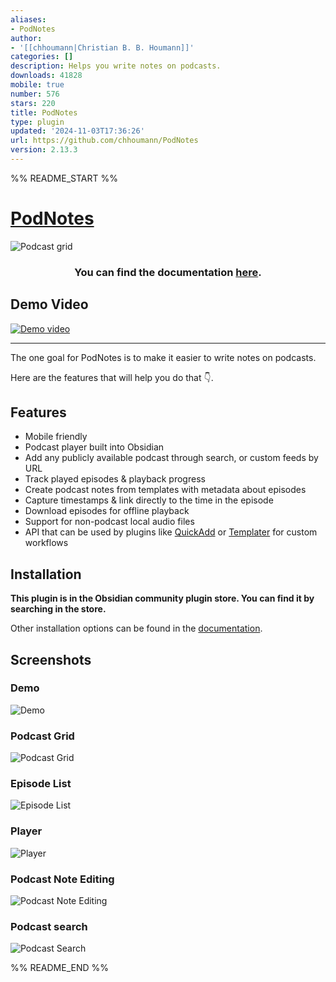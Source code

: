 ```yaml
---
aliases:
- PodNotes
author:
- '[[chhoumann|Christian B. B. Houmann]]'
categories: []
description: Helps you write notes on podcasts.
downloads: 41828
mobile: true
number: 576
stars: 220
title: PodNotes
type: plugin
updated: '2024-11-03T17:36:26'
url: https://github.com/chhoumann/PodNotes
version: 2.13.3
---
```


%% README_START %%

# [PodNotes](https://chhoumann.github.io/PodNotes)

<img src="https://github.com/chhoumann/PodNotes/blob/master/docs/docs/resources/podcast_grid_big.png" alt="Podcast grid" align="center">

<h3 align="center">You can find the documentation <a href="https://chhoumann.github.io/PodNotes">here</a>.</h3>

## Demo Video
[![Demo video](https://img.youtube.com/vi/SGLfuN15uJY/0.jpg)](https://www.youtube.com/watch?v=SGLfuN15uJY)

---

The one goal for PodNotes is to make it easier to write notes on podcasts.

Here are the features that will help you do that 👇.

## Features

- Mobile friendly
- Podcast player built into Obsidian
- Add any publicly available podcast through search, or custom feeds by URL
- Track played episodes & playback progress
- Create podcast notes from templates with metadata about episodes
- Capture timestamps & link directly to the time in the episode
- Download episodes for offline playback
- Support for non-podcast local audio files
- API that can be used by plugins like [QuickAdd](https://github.com/chhoumann/QuickAdd) or [Templater](https://github.com/silentvoid13/Templater) for custom workflows

## Installation

**This plugin is in the Obsidian community plugin store. You can find it by searching in the store.**

Other installation options can be found in the [documentation](https://chhoumann.github.io/PodNotes).

## Screenshots

### Demo

![Demo](https://raw.githubusercontent.com/chhoumann/PodNotes/HEAD/docs/docs/resources/demo.gif)

### Podcast Grid

![Podcast Grid](https://raw.githubusercontent.com/chhoumann/PodNotes/HEAD/docs/docs/resources/podcast_grid.png)

### Episode List

![Episode List](https://raw.githubusercontent.com/chhoumann/PodNotes/HEAD/docs/docs/resources/episode_list.png)

### Player

![Player](https://raw.githubusercontent.com/chhoumann/PodNotes/HEAD/docs/docs/resources/player.png)

### Podcast Note Editing

![Podcast Note Editing](https://raw.githubusercontent.com/chhoumann/PodNotes/HEAD/docs/docs/resources/podcast_note.png)

### Podcast search

![Podcast Search](https://raw.githubusercontent.com/chhoumann/PodNotes/HEAD/docs/docs/resources/podcast_search.png)


%% README_END %%